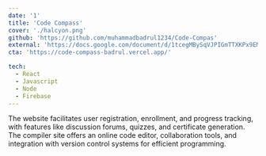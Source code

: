 ```yaml
---
date: '1'
title: 'Code Compass'
cover: './halcyon.png'
github: 'https://github.com/muhammadbadrul1234/Code-Compas'
external: 'https://docs.google.com/document/d/1tcegMBySqVJPIGmTTXKPx9EMVfXS_OoDa1klTsiS_MM/edit?usp=sharing'
cta: 'https://code-compass-badrul.vercel.app/'

tech:
  - React
  - Javascript
  - Node
  - Firebase
---
```


The website facilitates user registration, enrollment, and progress tracking, with features like discussion forums, quizzes, and certificate generation. The compiler site offers an online code editor, collaboration tools, and integration with version control systems for efficient programming.
